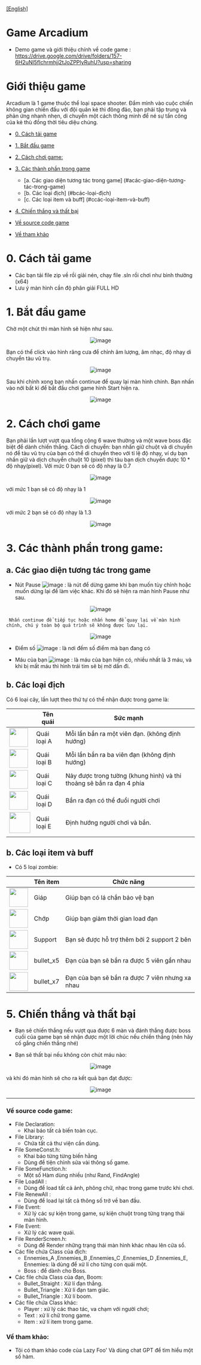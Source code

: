 [[English]](README_en.md)

# Game Arcadium
- Demo game và giới thiệu chính về code game : https://drive.google.com/drive/folders/157-6H2uNI5fIchrmhjj2tJoZPPlyRuhU?usp=sharing

# Giới thiệu game

Arcadium là 1 game thuộc thể loại space shooter. Đắm mình vào cuộc chiến không gian chiến đấu với đội quân kẻ thì đông đảo, bạn phải tập trung và phản ứng nhanh nhẹn, di chuyển một cách thông minh để né sự tấn công của kẻ thù đồng thời tiêu diệu chúng. 
- [0. Cách tải game](#0-cách-tải-game)
- [1. Bắt đầu game](#1bắt-đầu-game)

- [2. Cách chơi game:](#2-cách-chơi-game)
- [3. Các thành phần trong game](#4-các-thành-phần-trong-game)
    * [a. Các giao diện tương tác trong game] (#acác-giao-diện-tương-tác-trong-game)
    * [b. Các loại địch] (#bcác-loại-địch)
    * [c. Các loại item và buff] (#ccác-loại-item-và-buff)
- [4. Chiến thắng và thất bại](#4-chiến-thắng-và-thất-bại)
- [Về source code game](#về-source-code-game)
- [Về tham khảo](#về-tham-khảo)
# 0. Cách tải game
- Các bạn tải file zip về rồi giải nén, chạy file .sln rồi chơi như bình thường (x64)
- Lưu ý màn hình cần độ phân giải FULL HD

# 1. Bắt đầu game

Chờ một chút thì màn hình sẽ hiện như sau.

<div style="text-align: center;">

![image](Game/Game/picture_readme/1.png)
</div>
Bạn có thể click vào hình răng cưa để chỉnh âm lượng, âm nhạc, độ nhạy di chuyển tàu vũ trụ.
  
<div style="text-align: center;">

![image](Game\Game\picture_readme\2.png)
</div>

Sau khi chỉnh xong bạn nhấn continue để quay lại màn hình chính. Bạn nhấn vào nới bất kì để bắt đầu chơi game hình Start hiện ra.

<div style="text-align: center;">

![image](Game\Game\picture_readme\3.png)
</div>

# 2. Cách chơi game

Bạn phải lần lượt vượt qua tổng cộng 6 wave thường và một wave boss đặc biệt để dành chiến thắng.
Cách di chuyển: bạn nhấn giữ chuột và di chuyển nó  để tàu vũ trụ của bạn có thể di chuyển theo với tỉ lệ độ nhạy, ví dụ bạn nhấn giữ và dịch chuyển chuột 10 (pixel) thì tàu bạn dịch chuyển được 10 * độ nhạy(pixel).
Với mức 0 bạn sẽ có độ nhạy là 0.7
<div style="text-align: center;">

![image](Game\Game\picture_readme\4.png)
</div>
với mức 1 bạn sẽ có độ nhạy là 1
<div style="text-align: center;">

![image](Game\Game\picture_readme\5.png)
</div>
với mức 2 bạn sẽ có độ nhạy là 1.3
<div style="text-align: center;">

![image](Game\Game\picture_readme\6.png)
</div>

# 3. Các thành phần trong game:
## a. Các giao diện tương tác trong game
-    Nút Pause ![image](Game\Game\picture_readme\7.png)
     : là nút để dừng game khi bạn muốn tùy chỉnh hoặc muốn dừng lại để làm việc khác. Khi đó sẽ hiện ra màn hình Pause như sau.

<div style="text-align: center;">

![image](Game\Game\picture_readme\10.png)
</div>

     Nhấn continue để tiếp tục hoặc nhấn home để quay lại về màn hình chính, chú ý toàn bộ quá trình sẽ không được lưu lại.

<div style="text-align: center;">

![image](Game\Game\picture_readme\11.png)
</div>

-    Điểm số ![image](Game\Game\picture_readme\8.png)
     : là nơi đếm số điểm mà bạn đang có

-    Máu của bạn ![image](Game\Game\picture_readme\9.png)
     : là máu của bạn hiện có, nhiều nhất là 3 máu, và khi bị mất máu thì hình trái tim sẽ bị mờ dần đi.


## b. Các loại địch

Có 6 loại cây, lần lượt theo thứ tự có thể nhận được trong game là:

|                                                                             | Tên quái	 | Sức mạnh                                                                                                                   |
|-----------------------------------------------------------------------------|--------------|------------------------------------------------------------------------------------------------------------------------------|
| <img src="Game\Game\picture_readme\12.png" width=50>                        | Quái loại A	  | Mỗi lần bắn ra một viên đạn. (không định hướng)                                                                                             |
| <img src="Game\Game\picture_readme\13.png" width=50>                        | Quái loại B	   | Mỗi lần bắn ra ba viên đạn (không định hướng)                                                                                              |
| <img src="Game\Game\picture_readme\14.png" width=50>                        | Quái loại C	    | Nảy được trong tường (khung hình) và thi thoảng sẽ bắn ra đạn 4 phía                                                                   |
| <img src="Game\Game\picture_readme\15.png" width=50>                        | Quái loại D	    | Bắn ra đạn có thể đuổi người chơi |
| <img src="Game\Game\picture_readme\16.png" width=56>                        | Quái loại E   | Định hướng người chơi và bắn.
                                                                     |

## b. Các loại item và buff

- Có 5 loại zombie:

|                                         | Tên item 	       | Chức năng                                                                                        |
|-----------------------------------------|--------------------|--------------------------------------------------------------------------------------------------|
| <img src="Game\Game\picture_readme\17.png" width=50> | Giáp	  | Giúp bạn có lá chắn bảo vệ bạn                                                                          |
| <img src="Game\Game\picture_readme\18.png" width=50>   | Chớp       | Giúp bạn giảm thởi gian load đạn                                                |
| <img src="Game\Game\picture_readme\19.png" width=50>   | Support	   | Bạn sẽ được hỗ trợ thêm bởi 2 support 2 bên                                                                    |
| <img src="Game\Game\picture_readme\20.png" width=50> | bullet_x5	 |  Đạn của bạn sẽ bắn ra được 5 viên gần nhau                                                                |
| <img src="Game\Game\picture_readme\21.png" width=50>   | bullet_x7	       | Đạn của bạn sẽ bắn ra được 7 viên nhưng xa nhau |

# 5. Chiến thắng và thất bại

- Bạn sẽ chiến thắng nếu vượt qua được 6 màn và đánh thắng được boss cuối của game
bạn sẽ nhận được một lời chúc nếu chiến thắng (nên hãy cố gắng chiến thắng nhé)

- Bạn sẽ thất bại nếu không còn chút máu nào:

<div style="text-align: center;">

![image](Game\Game\picture_readme\22.png)
</div>
  
  và khi đó màn hình sẽ cho ra kết quả bạn đạt được:
<div style="text-align: center;">

![image](Game\Game\picture_readme\23.png)
</div>

---

### Về source code game:
- File Declaration:
    * Khai báo tất cả biến toàn cục.
- File Library: 
    * Chứa tất cả thư viện cần dùng.
- File SomeConst.h: 
    * Khai báo từng từng biến hằng 
    * Dùng để tiện chỉnh sửa vài thông số game.
- File SomeFunction.h: 
    * Một số Hàm dùng nhiều (như Rand, FindAngle)
- File LoadAll :
    * Dùng để load tất cả ảnh, phông chữ, nhạc trong game trước khi chơi.
- File RenewAll :
    * Dùng để load lại tất cả thông số trở về ban đầu.
- File Event: 
    * Xử lý các sự kiện trong game, sự kiện chuột trong từng trạng thái màn hình.
- File Event: 
    * Xử lý các wave quái.
- File RenderScreen.h: 
    * Dùng để Render những trạng thái màn hình khác nhau lên cửa sổ.
- Các file chứa Class của địch: 
    * Ennemies_A ,Ennemies_B ,Ennemies_C ,Ennemies_D ,Ennemies_E, Ennemies: là dùng để xử lí cho từng con quái một.
    * Boss : để dành cho Boss.
- Các file chứa Class của đạn, Boom: 
    * Bullet_Straight : Xử lí đạn thẳng.
    * Bullet_Triangle : Xử lí đạn tam giác.
    * Bullet_Triangle : Xử lí boom.
- Các file chứa Class khác:
    * Player : xử lý các thao tác, va chạm với người chơi;
    * Text : xử lí chữ trong game.
    * Item : xử lí item trong game.
### Về tham khảo:
- Tôi có tham khảo code của Lazy Foo' Và dùng chat GPT để tìm hiểu một số hàm.
